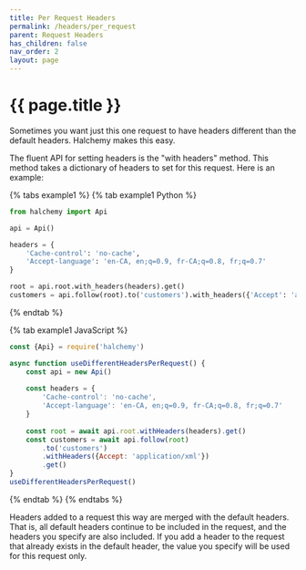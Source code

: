 ```yaml
---
title: Per Request Headers
permalink: /headers/per_request
parent: Request Headers
has_children: false
nav_order: 2
layout: page
---
```

# {{ page.title }}
Sometimes you want just this one request to have headers different than the default headers.  Halchemy makes this easy.

The fluent API for setting headers is the "with headers" method.  This method takes a dictionary of headers to set for this request.  Here is an example:

{% tabs example1 %}
{% tab example1 Python %}
```python
from halchemy import Api

api = Api()

headers = {
    'Cache-control': 'no-cache',
    'Accept-language': 'en-CA, en;q=0.9, fr-CA;q=0.8, fr;q=0.7'
}

root = api.root.with_headers(headers).get()
customers = api.follow(root).to('customers').with_headers({'Accept': 'application/xml'}).get()
```
{% endtab %}

{% tab example1 JavaScript %}
```javascript
const {Api} = require('halchemy')

async function useDifferentHeadersPerRequest() {
    const api = new Api()
    
    const headers = {
        'Cache-control': 'no-cache',
        'Accept-language': 'en-CA, en;q=0.9, fr-CA;q=0.8, fr;q=0.7'
    }
    
    const root = await api.root.withHeaders(headers).get()
    const customers = await api.follow(root)
        .to('customers')
        .withHeaders({Accept: 'application/xml'})
        .get()
}
useDifferentHeadersPerRequest()
```
{% endtab %}
{% endtabs %}

Headers added to a request this way are merged with the default headers.  That is, all default headers continue to be included in the request, and the headers you specify are also included.  If you add a header to the request that already exists in the default header, the value you specify will be used for this request only.
